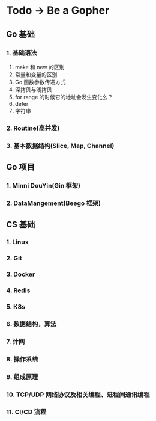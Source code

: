 # Todo -> Be a Gopher

## Go 基础

### 1. 基础语法

1.  make 和 new 的区别
2.  常量和变量的区别
3.  Go 函数参数传递方式
4.  深拷贝与浅拷贝
5.  for range 的时候它的地址会发生变化么？
6.  defer
7.  字符串

### 2. Routine(高并发)

### 3. 基本数据结构(Slice, Map, Channel)

## Go 项目

### 1. Minni DouYin(Gin 框架)

### 2. DataMangement(Beego 框架)

## CS 基础

### 1. Linux

### 2. Git

### 3. Docker

### 4. Redis

### 5. K8s

### 6. 数据结构，算法

### 7. 计网

### 8. 操作系统

### 9. 组成原理

### 10. TCP/UDP 网络协议及相关编程、进程间通讯编程

### 11. CI/CD 流程
